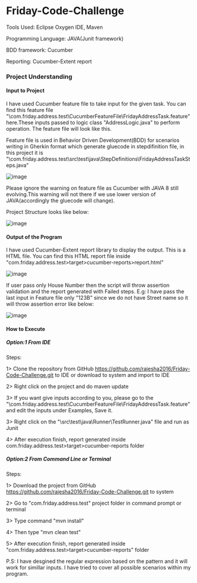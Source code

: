# Friday-Code-Challenge

Tools Used: Eclipse Oxygen IDE, Maven

Programming Language: JAVA(Junit framework)

BDD framework: Cucumber

Reporting: Cucumber-Extent report


### Project Understanding

#### Input to Project
I have used Cucumber feature file to take input for the given task. You can find this feature file "\com.friday.address.test\CucumberFeatureFile\FridayAddressTask.feature" here.These inputs passed to logic class "AddressLogic.java" to perform operation. The feature file will look like this.

Feature file is used in Behavior Driven Development(BDD) for scenarios writing in Gherkin format which generate gluecode in stepdifinition file, in this project it is "\com.friday.address.test\src\test\java\StepDefinitions\FridayAddressTaskSteps.java"

![image](https://user-images.githubusercontent.com/23300234/50474590-8aa9f400-09e7-11e9-9c36-78d973f0115c.png)

Please ignore the warning on feature file as Cucumber with JAVA 8 still evolving.This warning will not there if we use lower version of JAVA(accordingly the gluecode will change).

Project Structure looks like below:

![image](https://user-images.githubusercontent.com/23300234/50472218-e7a0ac80-09dd-11e9-90b8-a704e6b242ed.png)

#### Output of the Program
I have used Cucumber-Extent report library to display the output. This is a HTML file. You can find this HTML report file inside "com.friday.address.test>target>cucumber-reports>report.html" 

![image](https://user-images.githubusercontent.com/23300234/50470596-241cda00-09d7-11e9-9cdb-56fe380a180f.png)

If user pass only House Number then the script will throw assertion validation and the report generated with Failed steps. E.g: I have pass the last input in Feature file only "123B" since we do not have Street name so it will throw assertion error like below:

![image](https://user-images.githubusercontent.com/23300234/50470804-19af1000-09d8-11e9-93b7-2469d43f203a.png)

#### How to Execute
##### Option:1 From IDE
Steps:

1> Clone the repository from GitHub https://github.com/rajesha2016/Friday-Code-Challenge.git to IDE or download to system and import to IDE

2> Right click on the project and do maven update

3> If you want give inputs according to you, please go to the "\com.friday.address.test\CucumberFeatureFile\FridayAddressTask.feature" and edit the inputs under Examples, Save it.

3> Right click on the "\src\test\java\Runner\TestRunner.java" file and run as Junit

4> After execution finish, report generated inside com.friday.address.test>target>cucumber-reports folder

##### Option:2 From Command Line or Terminal
Steps:

1> Download the project from GitHub https://github.com/rajesha2016/Friday-Code-Challenge.git to system

2> Go to "com.friday.address.test" project folder in command prompt or terminal

3> Type command "mvn install"

4> Then type "mvn clean test"

5> After execution finish, report generated inside "com.friday.address.test>target>cucumber-reports" folder

P.S: I have desgined the regular expression based on the pattern and it will work for simillar inputs. I have tried to cover all possible scenarios within my program.
